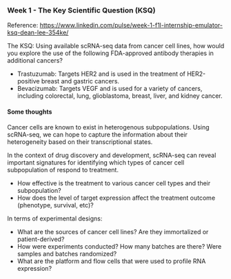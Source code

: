 ### Week 1 - The Key Scientific Question (KSQ)
Reference: https://www.linkedin.com/pulse/week-1-f1l-internship-emulator-ksq-dean-lee-354ke/

The KSQ: Using available scRNA-seq data from cancer cell lines, how would you explore the use of the following FDA-approved antibody therapies in additional cancers?
* Trastuzumab: Targets HER2 and is used in the treatment of HER2-positive breast and gastric cancers.
* Bevacizumab: Targets VEGF and is used for a variety of cancers, including colorectal, lung, glioblastoma, breast, liver, and kidney cancer.

#### Some thoughts
Cancer cells are known to exist in heterogenous subpopulations. Using scRNA-seq, we can hope to capture the information about their heterogeneity based on their transcriptional states. 

In the context of drug discovery and development, scRNA-seq can reveal important signatures for identifying which types of cancer cell subpopulation of respond to treatment.
* How effective is the treatment to various cancer cell types and their subpopulation?
* How does the level of target expression affect the treatment outcome (phenotype, survival, etc)?

In terms of experimental designs:
* What are the sources of cancer cell lines? Are they immortalized or patient-derived? 
* How were experiments conducted? How many batches are there? Were samples and batches randomized? 
* What are the platform and flow cells that were used to profile RNA expression?